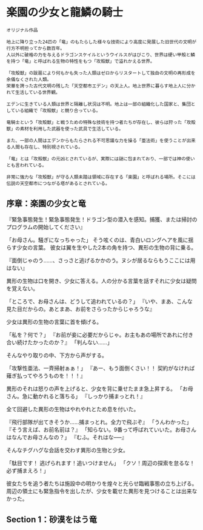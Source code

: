 # 楽園の少女と龍鱗の騎士

```
オリジナル作品

地上に降り立った24匹の「竜」のもたらした様々な技術により高度に発展した旧世代の文明が行方不明担ってから数百年。
人以外に破格の力を与えるドラゴンスケイルというウイルスがはびこり、世界は硬い甲殻と鱗を持つ「竜」と呼ばれる生物の特性をもつ「攻殻獣」で溢れかえる世界。

「攻殻獣」の跋扈により何もかも失った人類はゼロからリスタートして独自の文明の再形成を余儀なくされた人類。
栄華を誇った古代文明の残した「天空都市エデン」の天上人。地上世界に暮らす地上人に分かれて生活している世界観。

エデンに生きている人類は世界と隔離し状況は不明。地上は一部の組織化した国家と、集団としている組織で「攻殻獣」と競り合っている。

竜騎士という「攻殻獣」と戦うための特殊な技術を持つ者たちが存在し、彼らは狩った「攻殻獣」の素材を利用した武器を使った武具で生活している。

また、一部の人間はエデンからもたらされる不可思議な力を操る「亜法術」を使うことが出来る人間も存在し、特別視されている。

「竜」とは「攻殻獣」の元凶とされているが、実際には謎に包まれており、一部では神の使いとも言われている。

非常に強力な「攻殻獣」が守る人類未踏は領域に存在する「楽園」と呼ばれる場所。そこには伝説の天空都市につながる塔があるとされている。

```

## 序章：楽園の少女と竜

『緊急事態発生！緊急事態発生！ドラゴン型の潜入を感知。捕獲、または掃討のプログラムの開始してください』

「お母さん。騒ぎになっちゃった」
そう呟くのは、青白いロングヘアを風に揺らす少女の言葉。
彼女は翼を生やした2本の角を持つ、異形の生物の背に乗る。

『面倒じゃのう……、さっさと逃げるかかのう。ヌシが居るならもうここには用はない』

異形の生物は口を開き、少女に答える。人の分かる言葉を話すそれに少女は疑問を覚えない。

「ところで、お母さんは、どうして追われているの？」
『いや、まあ、こんな見た目だからの。あとまあ、お前をさらったからじゃろうな』

少女は異形の生物の言葉に首を傾げる。

「私を？何で？」
『お前が妾に必要だからじゃ。お主もあの場所であれに付き合い続けたかったのか？』
「判んない……」

そんなやり取りの中、下方から声がする。

「攻撃性亜法、一斉掃射ぁぁ！」
『あー、もう面倒くさい！！ 契約がなければ薙ぎ払ってやろうものを！！！』

異形のそれは怒りの声を上げると、少女を背に乗せたまま急上昇する。
「お母さん。急に動かれると落ちる」
『しっかり捕まっとれ！』

全て回避した異形の生物はやれやれとため息を付いた。

『飛行部隊が出てきそうか……捕まっとれ。全力で飛ぶぞ』
「うんわかった」
『そう言えば、お前名前は？』
「知らない。9番って呼ばれていいた。お母さんはなんでお母さんなの？」
『むふ。それはな–―』

そんなチグハグな会話を交わす異形の生物と少女。

「駄目です！ 逃げられます！追いつけません」
「クソ！周辺の探索を怠るな！必ず捕まえろ！」

彼女たちを追う者たちは施設中の明かりを煌々と光らせ臨戦事態の立ち上げる。
周辺の領土にも緊急指令を出したが、少女を載せた異形を見つけることは出来なかった。


## Section 1：砂漠をはう竜

